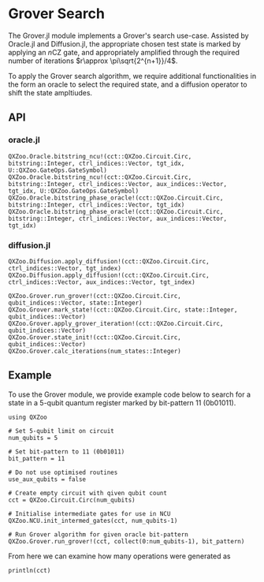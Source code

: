 # Grover Search
The Grover.jl module implements a Grover's search use-case. Assisted by Oracle.jl and Diffusion.jl, the appropriate chosen test state is marked by applying an $n$CZ gate, and appropriately amplified through the required number of iterations $r\approx \pi\sqrt{2^{n+1}}/4$.

To apply the Grover search algorithm, we require additional functionalities in the form an oracle to select the required state, and a diffusion operator to shift the state ampltiudes.

## API
### oracle.jl
```@docs
QXZoo.Oracle.bitstring_ncu!(cct::QXZoo.Circuit.Circ, bitstring::Integer, ctrl_indices::Vector, tgt_idx, U::QXZoo.GateOps.GateSymbol)
QXZoo.Oracle.bitstring_ncu!(cct::QXZoo.Circuit.Circ, bitstring::Integer, ctrl_indices::Vector, aux_indices::Vector, tgt_idx, U::QXZoo.GateOps.GateSymbol)
QXZoo.Oracle.bitstring_phase_oracle!(cct::QXZoo.Circuit.Circ, bitstring::Integer, ctrl_indices::Vector, tgt_idx)
QXZoo.Oracle.bitstring_phase_oracle!(cct::QXZoo.Circuit.Circ, bitstring::Integer, ctrl_indices::Vector, aux_indices::Vector, tgt_idx)
```

### diffusion.jl
```@docs
QXZoo.Diffusion.apply_diffusion!(cct::QXZoo.Circuit.Circ, ctrl_indices::Vector, tgt_index)
QXZoo.Diffusion.apply_diffusion!(cct::QXZoo.Circuit.Circ, ctrl_indices::Vector, aux_indices::Vector, tgt_index)
```

```@docs
QXZoo.Grover.run_grover!(cct::QXZoo.Circuit.Circ, qubit_indices::Vector, state::Integer)
QXZoo.Grover.mark_state!(cct::QXZoo.Circuit.Circ, state::Integer, qubit_indices::Vector)
QXZoo.Grover.apply_grover_iteration!(cct::QXZoo.Circuit.Circ, qubit_indices::Vector)
QXZoo.Grover.state_init!(cct::QXZoo.Circuit.Circ, qubit_indices::Vector)
QXZoo.Grover.calc_iterations(num_states::Integer)
```


## Example 
To use the Grover module, we provide example code below to search for a state in a 5-qubit quantum register marked by bit-pattern 11 (0b01011).

```@example 1
using QXZoo

# Set 5-qubit limit on circuit
num_qubits = 5

# Set bit-pattern to 11 (0b01011)
bit_pattern = 11

# Do not use optimised routines
use_aux_qubits = false

# Create empty circuit with qiven qubit count
cct = QXZoo.Circuit.Circ(num_qubits)

# Initialise intermediate gates for use in NCU
QXZoo.NCU.init_intermed_gates(cct, num_qubits-1)

# Run Grover algorithm for given oracle bit-pattern
QXZoo.Grover.run_grover!(cct, collect(0:num_qubits-1), bit_pattern)
```

From here we can examine how many operations were generated as

```@example 1
println(cct)
```